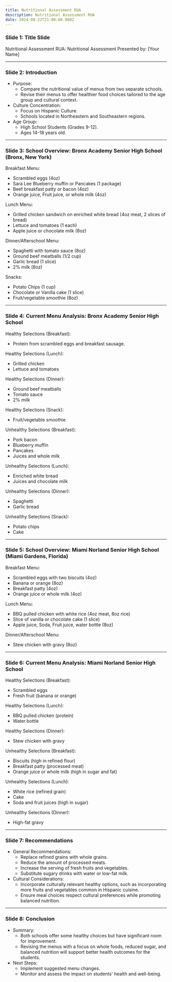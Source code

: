 ```yaml
---
title: Nutritional Assessment RUA
description: Nutritional Assessment RUA
date: 2024-08-22T21:00:00.000Z
---
```


### Slide 1: Title Slide

Nutritional Assessment RUA: Nutritional Assessment
Presented by: \[Your Name]

***

### Slide 2: Introduction

* Purpose:
  * Compare the nutritional value of menus from two separate schools.
  * Revise their menus to offer healthier food choices tailored to the age group and cultural context.
* Culture Concentration:
  * Focus on Hispanic Culture.
  * Schools located in Northeastern and Southeastern regions.
* Age Group:
  * High School Students (Grades 9-12).
  * Ages 14-18 years old.

***

### Slide 3: School Overview: Bronx Academy Senior High School (Bronx, New York)

Breakfast Menu:

* Scrambled eggs (4oz)
* Sara Lee Blueberry muffin or Pancakes (1 package)
* Beef breakfast patty or bacon (4oz)
* Orange juice, Fruit juice, or whole milk (4oz)

Lunch Menu:

* Grilled chicken sandwich on enriched white bread (4oz meat, 2 slices of bread)
* Lettuce and tomatoes (1 each)
* Apple juice or chocolate milk (8oz)

Dinner/Afterschool Menu:

* Spaghetti with tomato sauce (8oz)
* Ground beef meatballs (1/2 cup)
* Garlic bread (1 slice)
* 2% milk (8oz)

Snacks:

* Potato Chips (1 cup)
* Chocolate or Vanilla cake (1 slice)
* Fruit/vegetable smoothie (8oz)

***

### Slide 4: Current Menu Analysis: Bronx Academy Senior High School

Healthy Selections (Breakfast):

* Protein from scrambled eggs and breakfast sausage.

Healthy Selections (Lunch):

* Grilled chicken
* Lettuce and tomatoes

Healthy Selections (Dinner):

* Ground beef meatballs
* Tomato sauce
* 2% milk

Healthy Selections (Snack):

* Fruit/vegetable smoothie

Unhealthy Selections (Breakfast):

* Pork bacon
* Blueberry muffin
* Pancakes
* Juices and whole milk

Unhealthy Selections (Lunch):

* Enriched white bread
* Juices and chocolate milk

Unhealthy Selections (Dinner):

* Spaghetti
* Garlic bread

Unhealthy Selections (Snack):

* Potato chips
* Cake

***

### Slide 5: School Overview: Miami Norland Senior High School (Miami Gardens, Florida)

Breakfast Menu:

* Scrambled eggs with two biscuits (4oz)
* Banana or orange (8oz)
* Breakfast patty (4oz)
* Orange juice or whole milk (4oz)

Lunch Menu:

* BBQ pulled chicken with white rice (4oz meat, 8oz rice)
* Slice of vanilla or chocolate cake (1 slice)
* Apple juice, Soda, Fruit juice, water bottle (8oz)

Dinner/Afterschool Menu:

* Stew chicken with gravy (8oz)

***

### Slide 6: Current Menu Analysis: Miami Norland Senior High School

Healthy Selections (Breakfast):

* Scrambled eggs
* Fresh fruit (banana or orange)

Healthy Selections (Lunch):

* BBQ pulled chicken (protein)
* Water bottle

Healthy Selections (Dinner):

* Stew chicken with gravy

Unhealthy Selections (Breakfast):

* Biscuits (high in refined flour)
* Breakfast patty (processed meat)
* Orange juice or whole milk (high in sugar and fat)

Unhealthy Selections (Lunch):

* White rice (refined grain)
* Cake
* Soda and fruit juices (high in sugar)

Unhealthy Selections (Dinner):

* High-fat gravy

***

### Slide 7: Recommendations

* General Recommendations:
  * Replace refined grains with whole grains.
  * Reduce the amount of processed meats.
  * Increase the serving of fresh fruits and vegetables.
  * Substitute sugary drinks with water or low-fat milk.
* Cultural Considerations:
  * Incorporate culturally relevant healthy options, such as incorporating more fruits and vegetables common in Hispanic cuisine.
  * Ensure meal choices respect cultural preferences while promoting balanced nutrition.

***

### Slide 8: Conclusion

* Summary:
  * Both schools offer some healthy choices but have significant room for improvement.
  * Revising the menus with a focus on whole foods, reduced sugar, and balanced nutrition will support better health outcomes for the students.
* Next Steps:
  * Implement suggested menu changes.
  * Monitor and assess the impact on students' health and well-being.
